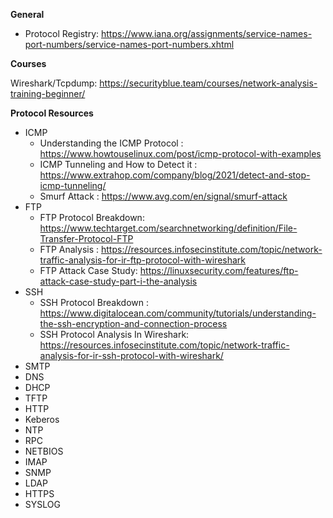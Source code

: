 **General**
- Protocol Registry: https://www.iana.org/assignments/service-names-port-numbers/service-names-port-numbers.xhtml


**Courses**


Wireshark/Tcpdump: https://securityblue.team/courses/network-analysis-training-beginner/


**Protocol Resources**

- ICMP
    - Understanding the ICMP Protocol : https://www.howtouselinux.com/post/icmp-protocol-with-examples
    - ICMP Tunneling and How to Detect it : https://www.extrahop.com/company/blog/2021/detect-and-stop-icmp-tunneling/
    - Smurf Attack : https://www.avg.com/en/signal/smurf-attack
- FTP
    - FTP Protocol Breakdown: https://www.techtarget.com/searchnetworking/definition/File-Transfer-Protocol-FTP
    - FTP Analysis : https://resources.infosecinstitute.com/topic/network-traffic-analysis-for-ir-ftp-protocol-with-wireshark
    - FTP Attack Case Study: https://linuxsecurity.com/features/ftp-attack-case-study-part-i-the-analysis
- SSH
    - SSH Protocol Breakdown : https://www.digitalocean.com/community/tutorials/understanding-the-ssh-encryption-and-connection-process
    - SSH Protocol Analysis In Wireshark: https://resources.infosecinstitute.com/topic/network-traffic-analysis-for-ir-ssh-protocol-with-wireshark/
- SMTP
- DNS
- DHCP
- TFTP
- HTTP
- Keberos
- NTP
- RPC
- NETBIOS
- IMAP
- SNMP
- LDAP
- HTTPS
- SYSLOG
